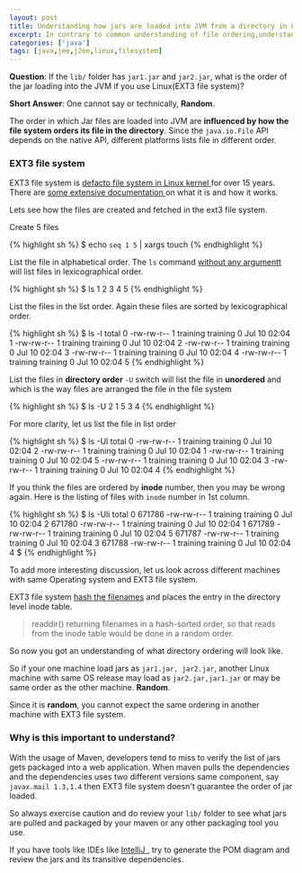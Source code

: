 ```yaml
---
layout: post
title: Understanding how jars are loaded into JVM from a directory in Linux
excerpt: In contrary to common understanding of file ordering,understand how files are ordered in a directory.
categories: ['java']
tags: [java,jee,j2ee,linux,filesystem]
---
```


**Question**: If the `lib/` folder has `jar1.jar` and `jar2.jar`, what is the order of the jar loading into the JVM if you use Linux(EXT3 file system)?

**Short Answer**: One cannot say or technically, **Random**.

The order in which Jar files are loaded into JVM are **influenced by how the file system orders its file in the directory**. Since the `java.io.File` API depends on the native API, different platforms lists file in different order.

### EXT3 file system

EXT3 file system is [defacto file system in Linux kernel ](https://www.kernel.org/doc/Documentation/filesystems/ext3.txt) for over 15 years. There are [some extensive documentation ](https://en.wikipedia.org/wiki/Ext3#References) on what it is and how it works.

Lets see how the files are created and fetched in the ext3 file system.

Create 5 files

{% highlight sh %}
$ echo `seq 1 5` | xargs touch
{% endhighlight %}

List the file in alphabetical order. The `ls` command [without any argumentt](http://www.freebsd.org/cgi/man.cgi?ls) will list files in lexicographical order.

{% highlight sh %}
$ ls
1   2   3   4   5
{% endhighlight %}

List the files in the list order. Again these files are sorted by lexicographical order.

{% highlight sh %}
$ ls -l
total 0
-rw-rw-r-- 1 training training 0 Jul 10 02:04 1
-rw-rw-r-- 1 training training 0 Jul 10 02:04 2
-rw-rw-r-- 1 training training 0 Jul 10 02:04 3
-rw-rw-r-- 1 training training 0 Jul 10 02:04 4
-rw-rw-r-- 1 training training 0 Jul 10 02:04 5
{% endhighlight %}

List the files in **directory order** `-U` switch will list the file in **unordered** and which is the way files are arranged the file in the file system

{% highlight sh %}
$ ls -U
2  1  5  3  4
{% endhighlight %}

For more clarity, let us list the file in list order

{% highlight sh %}
$ ls -Ul
total 0
-rw-rw-r-- 1 training training 0 Jul 10 02:04 2
-rw-rw-r-- 1 training training 0 Jul 10 02:04 1
-rw-rw-r-- 1 training training 0 Jul 10 02:04 5
-rw-rw-r-- 1 training training 0 Jul 10 02:04 3
-rw-rw-r-- 1 training training 0 Jul 10 02:04 4
{% endhighlight %}

If you think the files are ordered by **inode** number, then you may be wrong again. Here is the listing of files with `inode` number in 1st column.

{% highlight sh %}
$ ls -Uli
total 0
671786 -rw-rw-r-- 1 training training 0 Jul 10 02:04 2
671780 -rw-rw-r-- 1 training training 0 Jul 10 02:04 1
671789 -rw-rw-r-- 1 training training 0 Jul 10 02:04 5
671787 -rw-rw-r-- 1 training training 0 Jul 10 02:04 3
671788 -rw-rw-r-- 1 training training 0 Jul 10 02:04 4
$ 
{% endhighlight %}

To add more interesting discussion, let us look across different machines with same Operating system and EXT3 file system. 

EXT3 file system [hash the filenames](https://www.kernel.org/doc/ols/2005/ols2005v1-pages-77-104.pdf) and places the entry in the directory level inode table.

> readdir() returning filenames in a hash-sorted order, so that reads from the inode table would be done in a random order.

So now you got an understanding of what directory ordering will look like.

So if your one machine load jars as `jar1.jar, jar2.jar`, another Linux machine with same OS release may load as `jar2.jar,jar1.jar` or may be same order as the other machine. **Random**.

Since it is **random**, you cannot expect the same ordering in another machine with EXT3 file system.

### Why is this important to understand?

With the usage of Maven, developers tend to miss to verify the list of jars gets packaged into a web application. When maven pulls the dependencies and the dependencies uses two different versions same component, say `javax.mail 1.3,1.4` then EXT3 file system doesn't guarantee the order of jar loaded.

So always exercise caution and do review your `lib/` folder to see what jars are pulled and packaged by your maven or any other packaging tool you use.

If you have tools like IDEs like [IntelliJ ](http://www.jetbrains.com/idea/), try to generate the POM diagram and review the jars and its transitive dependencies.